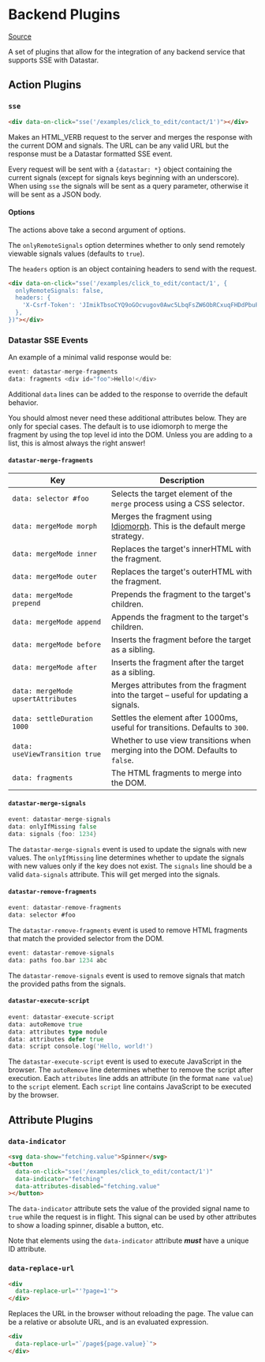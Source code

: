 # Backend Plugins

[Source](https://github.com/starfederation/datastar/blob/main/packages/library/src/lib/plugins/official/backend.ts)

A set of plugins that allow for the integration of any backend service that supports SSE with Datastar.

## Action Plugins

### `sse`

```html
<div data-on-click="sse('/examples/click_to_edit/contact/1')"></div>
```

Makes an HTML_VERB request to the server and merges the response with the current DOM and signals. The URL can be any valid URL but the response must be a Datastar formatted SSE event.

Every request will be sent with a `{datastar: *}` object containing the current signals (except for signals keys beginning with an underscore). When using `sse` the signals will be sent as a query parameter, otherwise it will be sent as a JSON body.

#### Options

The actions above take a second argument of options.

The `onlyRemoteSignals` option determines whether to only send remotely viewable signals values (defaults to `true`).

The `headers` option is an object containing headers to send with the request.

```html
<div data-on-click="sse('/examples/click_to_edit/contact/1', {
  onlyRemoteSignals: false,
  headers: {
    'X-Csrf-Token': 'JImikTbsoCYQ9oGOcvugov0Awc5LbqFsZW6ObRCxuqFHDdPbuFyc4ksPVVa9+EB4Ag+VU6rpc680edNFswIRwg==',
  },
})"></div>
```

### Datastar SSE Events

An example of a minimal valid response would be:

```go
event: datastar-merge-fragments
data: fragments <div id="foo">Hello!</div>
```

Additional `data` lines can be added to the response to override the default behavior.

<div class="alert alert-warning">
  <iconify-icon icon="material-symbols:warning-rounded"></iconify-icon>
  <p>
  You should almost never need these additional attributes below. They are only for special cases.
  The default is to use idiomorph to merge the fragment by using the top level id into the DOM.
  Unless you are adding to a list, this is almost always the right answer!
  </p>
</div>

#### `datastar-merge-fragments`

| Key                                | Description                                                                                                             |
|------------------------------------|-------------------------------------------------------------------------------------------------------------------------|
| `data: selector #foo`              | Selects the target element of the `merge` process using a CSS selector.                                                 |
| `data: mergeMode morph`            | Merges the fragment using [Idiomorph](https://github.com/bigskysoftware/idiomorph). This is the default merge strategy. |
| `data: mergeMode inner`            | Replaces the target's innerHTML with the fragment.                                                                      |
| `data: mergeMode outer`            | Replaces the target's outerHTML with the fragment.                                                                      |
| `data: mergeMode prepend`          | Prepends the fragment to the target's children.                                                                         |
| `data: mergeMode append`           | Appends the fragment to the target's children.                                                                          |
| `data: mergeMode before`           | Inserts the fragment before the target as a sibling.                                                                    |
| `data: mergeMode after`            | Inserts the fragment after the target as a sibling.                                                                     |
| `data: mergeMode upsertAttributes` | Merges attributes from the fragment into the target – useful for updating a signals.                                      |
| `data: settleDuration 1000`        | Settles the element after 1000ms, useful for transitions. Defaults to `300`.                                            |
| `data: useViewTransition true`     | Whether to use view transitions when merging into the DOM. Defaults to `false`.                                         |
| `data: fragments`                  | The HTML fragments to merge into the DOM.                                                                               |

#### `datastar-merge-signals`

```go
event: datastar-merge-signals
data: onlyIfMissing false
data: signals {foo: 1234}
```

The `datastar-merge-signals` event is used to update the signals with new values. The `onlyIfMissing` line determines whether to update the signals with new values only if the key does not exist. The `signals` line should be a valid `data-signals` attribute. This will get merged into the signals.

#### `datastar-remove-fragments`

```go
event: datastar-remove-fragments
data: selector #foo
```

The `datastar-remove-fragments` event is used to remove HTML fragments that match the provided selector from the DOM.

```go
event: datastar-remove-signals
data: paths foo.bar 1234 abc
```

The `datastar-remove-signals` event is used to remove signals that match the provided paths from the signals.

#### `datastar-execute-script`

```go
event: datastar-execute-script
data: autoRemove true
data: attributes type module
data: attributes defer true
data: script console.log('Hello, world!')
```

The `datastar-execute-script` event is used to execute JavaScript in the browser. The `autoRemove` line determines whether to remove the script after execution. Each `attributes` line adds an attribute (in the format `name value`) to the `script` element. Each `script` line contains JavaScript to be executed by the browser.

## Attribute Plugins

### `data-indicator`

```html
<svg data-show="fetching.value">Spinner</svg>
<button
  data-on-click="sse('/examples/click_to_edit/contact/1')"
  data-indicator="fetching"
  data-attributes-disabled="fetching.value"
></button>
```

The `data-indicator` attribute sets the value of the provided signal name to `true` while the request is in flight. This signal can be used by other attributes to show a loading spinner, disable a button, etc.

Note that elements using the `data-indicator` attribute ***must*** have a unique ID attribute.

### `data-replace-url`

```html
<div
  data-replace-url="'?page=1'">
</div>
```

Replaces the URL in the browser without reloading the page. The value can be a relative or absolute URL, and is an evaluated expression.

```html
<div
  data-replace-url="`/page${page.value}`">
</div>
```
